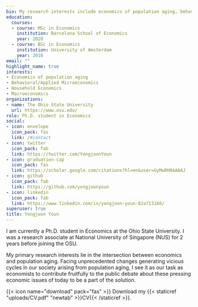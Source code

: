```yaml
---
bio: My research interests include economics of population aging, behavioral decision making, and applied micro.
education:
  courses:
  - course: MSc in Economics
    institution: Barcelona School of Economics
    year: 2020
  - course: BSc in Economics
    institution: University of Amsterdam
    year: 2018
email: ""
highlight_name: true
interests:
- Economics of population aging 
- Behavioral/Applied Microeconomics
- Household Economics
- Macroeconomics
organizations:
- name: The Ohio State University
  url: https://www.osu.edu/
role: Ph.D. student in Economics 
social:
- icon: envelope
  icon_pack: fas
  link: /#contact
- icon: twitter
  icon_pack: fab
  link: https://twitter.com/YongjoonYoun
- icon: graduation-cap
  icon_pack: fas
  link: https://scholar.google.com/citations?hl=en&user=GyMw0H0AAAAJ
- icon: github
  icon_pack: fab
  link: https://github.com/yongjoonyoun
- icon: linkedin
  icon_pack: fab
  link: https://www.linkedin.com/in/yongjoon-youn-82a713160/
superuser: true
title: Yongjoon Youn
---
```


I am currently a Ph.D. student in Economics at the Ohio State University. I was a research associate at National University of Singapore (NUS) for 2 years before joining the OSU. 

My primary research interests lie in the intersection between economics and population aging. Facing unprecedented changes generating vicious cycles in our society arising from population aging, I see it as our task as economists to contribute fruitfully to the public debate about these pressing economic issues of today to be a part of the solution. 

{{< icon name="download" pack="fas" >}} Download my {{< staticref "uploads/CV.pdf" "newtab" >}}CV{{< /staticref >}}.
